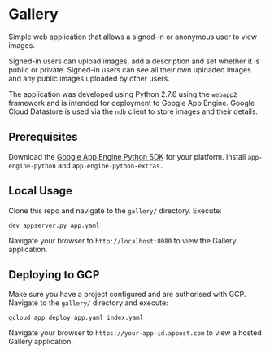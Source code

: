 # Gallery
Simple web application that allows a signed-in or anonymous user
to view images.

Signed-in users can upload images, add a description and set
whether it is public or private.  Signed-in users can see all
their own uploaded images and any public images uploaded by other
users.

The application was developed using Python 2.7.6 using the ``webapp2``
framework and is intended for deployment to Google App Engine.  Google
Cloud Datastore is used via the ``ndb`` client to store images and
their details.

## Prerequisites
Download the [Google App Engine Python SDK](https://cloud.google.com/appengine/downloads) for your platform.
Install `app-engine-python` and `app-engine-python-extras.`

## Local Usage
Clone this repo and navigate to the `gallery/` directory.  Execute:

```
dev_appserver.py app.yaml
```

Navigate your browser to `http://localhost:8080` to view the Gallery application.

## Deploying to GCP

Make sure you have a project configured and are authorised with GCP.  Navigate to the `gallery/`
directory and execute:

```
gcloud app deploy app.yaml index.yaml
```

Navigate your browser to `https://your-app-id.appost.com` to view a hosted Gallery application.
